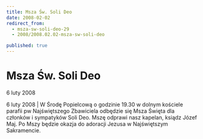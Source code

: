 ```yaml
---
title: Msza Św. Soli Deo
date: 2008-02-02
redirect_from: 
  - msza-sw-soli-deo-29
  - 2008/2008.02.02-msza-sw-soli-deo

published: true
---
```




# Msza Św. Soli Deo

<time>6 luty 2008</time>

6 luty 2008 | 
W Środę Popielcową o godzinie 19.30 w dolnym kościele parafii pw Najświętszego Zbawiciela odbędzie się Msza Święta dla członków i sympatyków Soli Deo.
Mszę odprawi nasz kapelan, ksiądz Józef Maj.
Po Mszy będzie okazja do adoracji Jezusa w Najświętszym Sakramencie.


<!--{{json:{"created_date":"2008-02-02 00:10:21","publish_down":"0000-00-00 00:00:00","id":"564"}}}-->